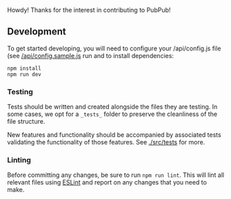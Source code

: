 Howdy! Thanks for the interest in contributing to PubPub!

## Development

To get started developing, you will need to configure your /api/config.js file (see [/api/config.sample.js](/api/config.sample.js) run and to install dependencies:
```
npm install
npm run dev
```

### Testing

Tests should be written and created alongside the files they are testing. In some cases, we opt for a `_tests_` folder to preserve the cleanliness of the file structure.

New features and functionality should be accompanied by associated tests validating the functionality of those features. See [./src/tests](./src/tests) for more.


### Linting

Before committing any changes, be sure to run `npm run lint`. This will lint all relevant files using [ESLint](http://eslint.org/) and report on any changes that you need to make.
